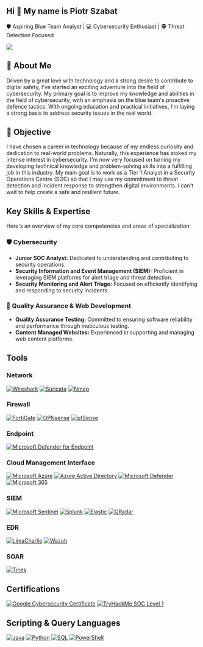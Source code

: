 ## Hi 👋 My name is Piotr Szabat

🛡️ Aspiring Blue Team Analyst | 💻 Cybersecurity Enthusiast | 🕵️ Threat Detection Focused

<a href="https://www.linkedin.com/in/piotrszabat/" rel="nofollow"> <img src="https://camo.githubusercontent.com/8a8d88499e390d1e8fb5880ce2750e7a0c1ccfc6f52482ca1469cb8a3f771ce8/68747470733a2f2f696d672e736869656c64732e696f2f62616467652f2d4c696e6b6564496e2d3030373262313f267374796c653d666f722d7468652d6261646765266c6f676f3d6c696e6b6564696e266c6f676f436f6c6f723d7768697465" data-canonical-src="https://img.shields.io/badge/-LinkedIn-0072b1?&amp;style=for-the-badge&amp;logo=linkedin&amp;logoColor=white" style="max-width: 100%;"></a>

## 🧭 About Me

Driven by a great love with technology and a strong desire to contribute to digital safety, I've started an exciting adventure into the field of cybersecurity. My primary goal is to improve my knowledge and abilities in the field of cybersecurity, with an emphasis on the blue team's proactive defence tactics. With ongoing education and practical initiatives, I'm laying a strong basis to address security issues in the real world.

## 🎯 Objective

I have chosen a career in technology because of my endless curiosity and dedication to real-world problems. Naturally, this experience has stoked my intense interest in cybersecurity. I'm now very focused on turning my developing technical knowledge and problem-solving skills into a fulfilling job in this industry. My main goal is to work as a Tier 1 Analyst in a Security Operations Centre (SOC) so that I may use my commitment to threat detection and incident response to strengthen digital environments. I can't wait to help create a safe and resilient future.

## Key Skills & Expertise

Here's an overview of my core competencies and areas of specialization:

### 🛡️ Cybersecurity
- **Junior SOC Analyst:** Dedicated to understanding and contributing to security operations.
- **Security Information and Event Management (SIEM):** Proficient in leveraging SIEM platforms for alert triage and threat detection.
- **Security Monitoring and Alert Triage:** Focused on efficiently identifying and responding to security incidents.

### 🧪 Quality Assurance & Web Development
- **Quality Assurance Testing:** Committed to ensuring software reliability and performance through meticulous testing.
- **Content Managed Websites:** Experienced in supporting and managing web content platforms.


## Tools

### Network
[![Wireshark](https://img.shields.io/badge/Wireshark-%231679A8.svg?style=flat&logo=wireshark&logoColor=white)](https://www.wireshark.org/)
[![Suricata](https://img.shields.io/badge/Suricata-orange.svg?style=flat&logo=suricata&logoColor=white)](https://suricata.io/)
[![Nmap](https://img.shields.io/badge/Nmap-red.svg?style=flat&logo=nmap&logoColor=white)](https://nmap.org/)

### Firewall
[![FortiGate](https://img.shields.io/badge/FortiGate-FF3300.svg?style=flat&logoColor=white)](https://www.fortinet.com/products/next-generation-firewall)
[![OPNsense](https://img.shields.io/badge/OPNsense-000000.svg?style=flat&logoColor=white)](https://opnsense.org/)
[![pfSense](https://img.shields.io/badge/pfSense-239121.svg?style=flat&logoColor=white)](https://www.pfsense.org/)

### Endpoint
[![Microsoft Defender for Endpoint](https://img.shields.io/badge/Microsoft%20Defender%20for%20Endpoint-0078D4.svg?style=flat&logo=microsoft&logoColor=white)](https://www.microsoft.com/en-us/security/business/endpoint-security/microsoft-defender-endpoint)

### Cloud Management Interface
[![Microsoft Azure](https://img.shields.io/badge/Microsoft%20Azure-0078D4.svg?style=flat&logo=microsoftazure&logoColor=white)](https://azure.microsoft.com/)
[![Azure Active Directory](https://img.shields.io/badge/Azure%20Active%20Directory-0078D4.svg?style=flat&logo=microsoftazure&logoColor=white)](https://azure.microsoft.com/en-us/services/active-directory/)
[![Microsoft Defender](https://img.shields.io/badge/Microsoft%20Defender-0078D4.svg?style=flat&logo=microsoft&logoColor=white)](https://www.microsoft.com/en-us/security/business/microsoft-365-defender)
[![Microsoft 365](https://img.shields.io/badge/Microsoft%20365-0078D4.svg?style=flat&logo=microsoft-office&logoColor=white)](https://www.microsoft.com/en-us/microsoft-365)

### SIEM
[![Microsoft Sentinel](https://img.shields.io/badge/Microsoft%20Sentinel-0078D4.svg?style=flat&logo=microsoft&logoColor=white)](https://azure.microsoft.com/en-us/products/microsoft-sentinel/)
[![Splunk](https://img.shields.io/badge/Splunk-000000.svg?style=flat&logo=splunk&logoColor=white)](https://www.splunk.com/)
[![Elastic](https://img.shields.io/badge/Elastic-005571.svg?style=flat&logo=elastic&logoColor=white)](https://www.elastic.co/)
[![QRadar](https://img.shields.io/badge/QRadar-000000.svg?style=flat&logoColor=white)](https://www.ibm.com/security/security-intelligence/qradar)

### EDR
[![LimaCharlie](https://img.shields.io/badge/LimaCharlie-20C20E.svg?style=flat&logoColor=white)](https://limacharlie.io/)
[![Wazuh](https://img.shields.io/badge/Wazuh-000000.svg?style=flat&logoColor=white)](https://wazuh.com/)

### SOAR
[![Tines](https://img.shields.io/badge/Tines-2661E8.svg?style=flat&logoColor=white)](https://www.tines.com/)

## Certifications
[![Google Cybersecurity Certificate](https://img.shields.io/badge/Google%20Cybersecurity%20Certificate-4285F4.svg?style=flat&logo=google&logoColor=white)](link-do-twojego-certyfikatu-google)
[![TryHackMe SOC Level 1](https://img.shields.io/badge/TryHackMe%20SOC%20Level%201-80C0B0.svg?style=flat&logo=tryhackme&logoColor=white)](link-do-twojego-certyfikatu-thm-soc1)

## Scripting & Query Languages
[![Java](https://img.shields.io/badge/Java-007396.svg?style=flat&logo=java&logoColor=orange)](https://www.java.com/)
[![Python](https://img.shields.io/badge/Python-3776AB.svg?style=flat&logo=python&logoColor=white)](https://www.python.org/)
[![SQL](https://img.shields.io/badge/SQL-4479A1.svg?style=flat&logo=microsoftsqlserver&logoColor=white)](https://www.microsoft.com/en-us/sql-server)
[![PowerShell](https://img.shields.io/badge/PowerShell-5391FE.svg?style=flat&logo=powershell&logoColor=white)](https://docs.microsoft.com/en-us/powershell/)


<!--
**piotrszabat/piotrszabat** is a ✨ _special_ ✨ repository because its `README.md` (this file) appears on your GitHub profile.

Here are some ideas to get you started:

- 🔭 I’m currently working on ...
- 🌱 I’m currently learning ...
- 👯 I’m looking to collaborate on ...
- 🤔 I’m looking for help with ...
- 💬 Ask me about ...
- 📫 How to reach me: ...
- 😄 Pronouns: ...
- ⚡ Fun fact: ...
-->
